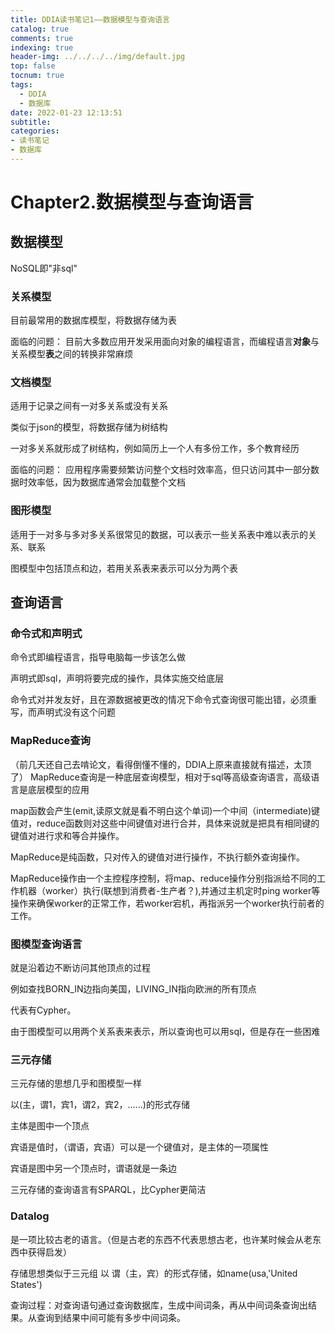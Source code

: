 ```yaml
---
title: DDIA读书笔记1——数据模型与查询语言
catalog: true
comments: true
indexing: true
header-img: ../../../../img/default.jpg
top: false
tocnum: true
tags:
  - DDIA
  - 数据库
date: 2022-01-23 12:13:51
subtitle:
categories:
- 读书笔记
- 数据库
---
```


# Chapter2.数据模型与查询语言
## 数据模型

NoSQL即"非sql"
### 关系模型
目前最常用的数据库模型，将数据存储为表

面临的问题：
目前大多数应用开发采用面向对象的编程语言，而编程语言**对象**与关系模型**表**之间的转换非常麻烦

### 文档模型
适用于记录之间有一对多关系或没有关系

类似于json的模型，将数据存储为树结构

一对多关系就形成了树结构，例如简历上一个人有多份工作，多个教育经历

面临的问题：
应用程序需要频繁访问整个文档时效率高，但只访问其中一部分数据时效率低，因为数据库通常会加载整个文档

### 图形模型
适用于一对多与多对多关系很常见的数据，可以表示一些关系表中难以表示的关系、联系

图模型中包括顶点和边，若用关系表来表示可以分为两个表

## 查询语言
### 命令式和声明式

命令式即编程语言，指导电脑每一步该怎么做

声明式即sql，声明将要完成的操作，具体实施交给底层

命令式对并发友好，且在源数据被更改的情况下命令式查询很可能出错，必须重写，而声明式没有这个问题

### MapReduce查询
（前几天还自己去啃论文，看得倒懂不懂的，DDIA上原来直接就有描述，太顶了）
MapReduce查询是一种底层查询模型，相对于sql等高级查询语言，高级语言是底层模型的应用

map函数会产生(emit,读原文就是看不明白这个单词)一个中间（intermediate)键值对，reduce函数则对这些中间键值对进行合并，具体来说就是把具有相同键的键值对进行求和等合并操作。

MapReduce是纯函数，只对传入的键值对进行操作，不执行额外查询操作。

MapReduce操作由一个主控程序控制，将map、reduce操作分别指派给不同的工作机器（worker）执行(联想到消费者-生产者？),并通过主机定时ping worker等操作来确保worker的正常工作，若worker宕机，再指派另一个worker执行前者的工作。

### 图模型查询语言
就是沿着边不断访问其他顶点的过程

例如查找BORN_IN边指向美国，LIVING_IN指向欧洲的所有顶点

代表有Cypher。

由于图模型可以用两个关系表来表示，所以查询也可以用sql，但是存在一些困难

### 三元存储
三元存储的思想几乎和图模型一样

以(主，谓1，宾1，谓2，宾2，……)的形式存储

主体是图中一个顶点

宾语是值时，（谓语，宾语）可以是一个键值对，是主体的一项属性

宾语是图中另一个顶点时，谓语就是一条边

三元存储的查询语言有SPARQL，比Cypher更简洁

### Datalog
是一项比较古老的语言。（但是古老的东西不代表思想古老，也许某时候会从老东西中获得启发）

存储思想类似于三元组
以 谓（主，宾）的形式存储，如name(usa,'United States')

查询过程：对查询语句通过查询数据库，生成中间词条，再从中间词条查询出结果。从查询到结果中间可能有多步中间词条。
